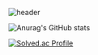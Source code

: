 ![header](https://capsule-render.vercel.app/api?type=venom&color=random&height=400&section=header&text=SUSOT&desc=game%20programer&fontSize=90&descSize=40&fontColor=999999&fontAlighY=5)


![Anurag's GitHub stats](https://github-readme-stats.vercel.app/api?username=SUSOT&show_icons=true&theme=radical)

[![Solved.ac Profile](http://mazassumnida.wtf/api/generate_badge?boj=SUSOT)](https://solved.ac/SUSOT)<br/>
